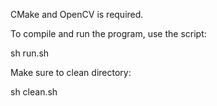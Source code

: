CMake and OpenCV is required.

To compile and run the program, use the script:

sh run.sh

Make sure to clean directory:

sh clean.sh
